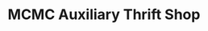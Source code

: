 ---
title: "MCMC Auxiliary Thrift Shop"
url: /raton/mcmc-auxiliary-thrift-shop/
shop: Gebrauchtwaren
---